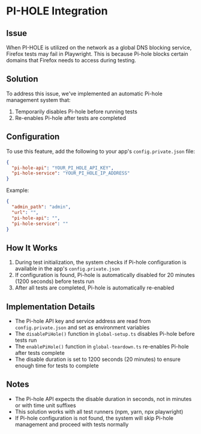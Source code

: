 # PI-HOLE Integration

## Issue
When PI-HOLE is utilized on the network as a global DNS blocking service, Firefox tests may fail in Playwright. This is because Pi-hole blocks certain domains that Firefox needs to access during testing.

## Solution
To address this issue, we've implemented an automatic Pi-hole management system that:
1. Temporarily disables Pi-hole before running tests
2. Re-enables Pi-hole after tests are completed

## Configuration
To use this feature, add the following to your app's `config.private.json` file:

```json
{
  "pi-hole-api": "YOUR_PI_HOLE_API_KEY",
  "pi-hole-service": "YOUR_PI_HOLE_IP_ADDRESS"
}
```

Example:
```json
{
  "admin_path": "admin",
  "url": "",
  "pi-hole-api": "",
  "pi-hole-service": ""
}
```

## How It Works
1. During test initialization, the system checks if Pi-hole configuration is available in the app's `config.private.json`
2. If configuration is found, Pi-hole is automatically disabled for 20 minutes (1200 seconds) before tests run
3. After all tests are completed, Pi-hole is automatically re-enabled

## Implementation Details
- The Pi-hole API key and service address are read from `config.private.json` and set as environment variables
- The `disablePiHole()` function in `global-setup.ts` disables Pi-hole before tests run
- The `enablePiHole()` function in `global-teardown.ts` re-enables Pi-hole after tests complete
- The disable duration is set to 1200 seconds (20 minutes) to ensure enough time for tests to complete

## Notes
- The Pi-hole API expects the disable duration in seconds, not in minutes or with time unit suffixes
- This solution works with all test runners (npm, yarn, npx playwright)
- If Pi-hole configuration is not found, the system will skip Pi-hole management and proceed with tests normally
